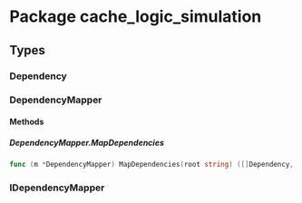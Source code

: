 # Package cache_logic_simulation

## Types

### Dependency

### DependencyMapper

#### Methods

##### DependencyMapper.MapDependencies

```go
func (m *DependencyMapper) MapDependencies(root string) ([]Dependency, error)
```

### IDependencyMapper

